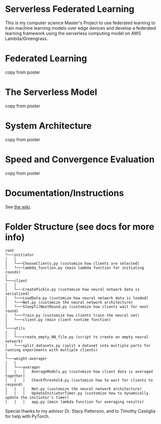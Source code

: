 # Serverless Federated Learning
This is my computer science Master's Project to use federated learning to train machine learning models over edge devices and develop a federated learning framework using the serverless computing model on AWS Lambda/Greengrass.

# Federated Learning
copy from poster

# The Serverless Model 
copy from poster

# System Architecture
copy from poster

# Speed and Convergence Evaluation
copy from poster

# Documentation/Instructions
See [the wiki](https://github.com/tobiasjpark/Serverless-Federated-Learning/wiki).

# Folder Structure (see docs for more info)

```
root
└───initiator
│   │   
│   └───ChooseClients.py (customize how clients are selected)
│   └───lambda_function.py (main lambda function for initiating rounds)
│
└───client
│   │   
│   └───CreatePickle.py (customize how neural network data is serialized)
│   └───LoadData.py (customize how neural network data is loaded)
│   └───Net.py (customize the neural network architecture)
│   └───SleepTilNextRound.py (customize how clients wait for next round)
│   └───Train.py (customize how clients train the neural net)
│   └───client.py (main client runtime function)
│
└───utils
│   │   
│   └───create_empty_NN_file.py (script to create an empty neural network)
│   └───split_datasets.py (split a dataset into multiple parts for running experiments with multiple clients)
│
└───weight-averager
│   │   
│   └───averager
│   |   │   AverageModels.py (customize how client data is averaged together)
│   |   │   CheckThreshold.py (customize how to wait for clients to respond)
│   |   │   Net.py (customize the neural network architecture)
│   |   │   UpdateInitiatorTimer.py (customize how to dynamically update the initiator's timer)
│   |   │   app.py (main lambda function for averaging results)
```


Special thanks to my advisor Dr. Stacy Patterson, and to Timothy Castiglia for help with PyTorch.
